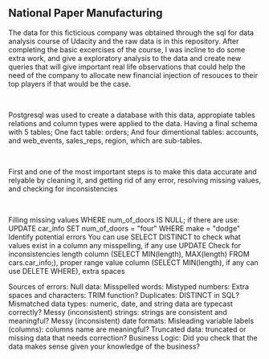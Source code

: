 ## National Paper Manufacturing
The data for this ficticious company was obtained through the sql for data analysis course of Udacity and the raw data is in this repository. After completing the basic excercises of the course, I was incline to do some extra work, and give a exploratory analysis to the data and create new queries that will give important real life observations that could help the need of the company to allocate new financial injection of resouces to their top players if that would be the case.

<br>

Postgresql was used to create a database with this data, appropiate tables relations and column types were applied to the data. Having a final schema with 5 tables; One fact table: orders; And four dimentional tables: accounts, and  web_events, sales_reps, region, which are sub-tables.

<br>

First and one of the most important steps is to make this data accurate and relyable by cleaning it, and getting rid of any error, resolving missing values, and checking for inconsistencies

<br>

Filling missing values      WHERE num_of_doors IS NULL; if there are use: UPDATE car_info SET num_of_doors = "four" WHERE make = "dodge"
Identify potential errors   You can use SELECT DISTINCT to check what values exist in a column any misspelling, if any use UPDATE
Check for inconsistencies   length column (SELECT MIN(length), MAX(length) FROM cars.car_info;), proper range value column (SELECT MIN(length), if                              any can use DELETE WHERE), extra spaces

Sources of errors:
Null data: 
Misspelled words: 
Mistyped numbers: 
Extra spaces and characters:  TRIM function?
Duplicates: DISTINCT in SQL?
Mismatched data types: numeric, date, and string data are typecast correctly?
Messy (inconsistent) strings: strings are consistent and meaningful?
Messy (inconsistent) date formats: 
Misleading variable labels (columns): columns name are meaningful?
Truncated data: truncated or missing data that needs correction?
Business Logic: Did you check that the data makes sense given your knowledge of the business? 




